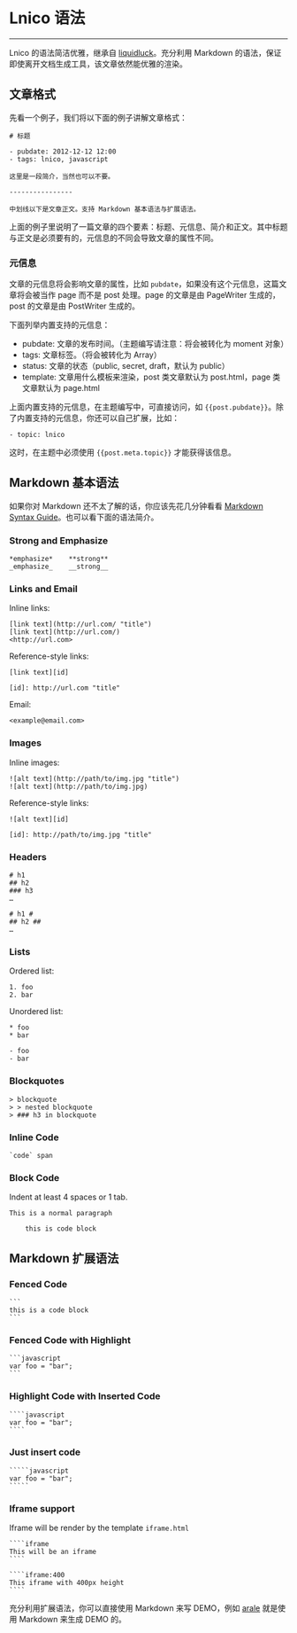 # Lnico 语法


--------

Lnico 的语法简洁优雅，继承自 [liquidluck](https://github.com/lepture/liquidluck)。充分利用 Markdown 的语法，保证即使离开文档生成工具，该文章依然能优雅的渲染。

## 文章格式

先看一个例子，我们将以下面的例子讲解文章格式：

```
# 标题

- pubdate: 2012-12-12 12:00
- tags: lnico, javascript

这里是一段简介，当然也可以不要。

----------------

中划线以下是文章正文。支持 Markdown 基本语法与扩展语法。
```

上面的例子里说明了一篇文章的四个要素：标题、元信息、简介和正文。其中标题与正文是必须要有的，元信息的不同会导致文章的属性不同。

### 元信息

文章的元信息将会影响文章的属性，比如 `pubdate`，如果没有这个元信息，这篇文章将会被当作 page 而不是 post 处理。page 的文章是由 PageWriter 生成的，post 的文章是由 PostWriter 生成的。

下面列举内置支持的元信息：

- pubdate: 文章的发布时间。（主题编写请注意：将会被转化为 moment 对象）
- tags: 文章标签。（将会被转化为 Array）
- status: 文章的状态（public, secret, draft，默认为 public）
- template: 文章用什么模板来渲染，post 类文章默认为 post.html，page 类文章默认为 page.html

上面内置支持的元信息，在主题编写中，可直接访问，如 ``{{post.pubdate}}``。除了内置支持的元信息，你还可以自己扩展，比如：

```
- topic: lnico
```

这时，在主题中必须使用 ``{{post.meta.topic}}`` 才能获得该信息。


## Markdown 基本语法

如果你对 Markdown 还不太了解的话，你应该先花几分钟看看 [Markdown Syntax Guide](http://daringfireball.net/projects/markdown/syntax)。也可以看下面的语法简介。

### Strong and Emphasize

```
*emphasize*    **strong**
_emphasize_    __strong__
```

### Links and Email

Inline links:

```
[link text](http://url.com/ "title")
[link text](http://url.com/)
<http://url.com>
```

Reference-style links:


    [link text][id]

    [id]: http://url.com "title"


Email:

```
<example@email.com>
```

### Images

Inline images:

```
![alt text](http://path/to/img.jpg "title")
![alt text](http://path/to/img.jpg)
```

Reference-style links:


    ![alt text][id]

    [id]: http://path/to/img.jpg "title"


### Headers

```
# h1
## h2
### h3
…
```

```
# h1 #
## h2 ##
…
```

### Lists

Ordered list:

```
1. foo
2. bar
```

Unordered list:

```
* foo
* bar
```

```
- foo
- bar
```

### Blockquotes

```
> blockquote
> > nested blockquote
> ### h3 in blockquote
```

### Inline Code

```
`code` span
```

### Block Code

Indent at least 4 spaces or 1 tab.

```
This is a normal paragraph

    this is code block
```

## Markdown 扩展语法

### Fenced Code

    ```
    this is a code block
    ```

### Fenced Code with Highlight

    ```javascript
    var foo = "bar";
    ```

### Highlight Code with Inserted Code

    ````javascript
    var foo = "bar";
    ````

### Just insert code

    `````javascript
    var foo = "bar";
    `````

### Iframe support

Iframe will be render by the template `iframe.html`

    ````iframe
    This will be an iframe
    ````

    ````iframe:400
    This iframe with 400px height
    ````

充分利用扩展语法，你可以直接使用 Markdown 来写 DEMO，例如 [arale](http://aralejs.org) 就是使用 Markdown 来生成 DEMO 的。
